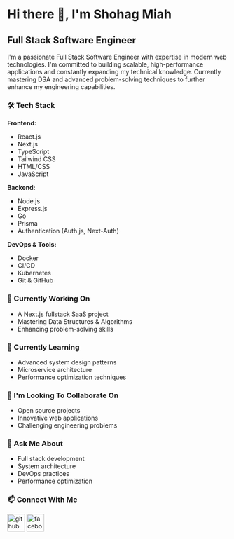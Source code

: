 # Hi there 👋, I'm Shohag Miah
## Full Stack Software Engineer

I'm a passionate Full Stack Software Engineer with expertise in modern web technologies. I'm committed to building scalable, high-performance applications and constantly expanding my technical knowledge. Currently mastering DSA and advanced problem-solving techniques to further enhance my engineering capabilities.

### 🛠️ Tech Stack

**Frontend:**
- React.js
- Next.js
- TypeScript
- Tailwind CSS
- HTML/CSS
- JavaScript

**Backend:**
- Node.js
- Express.js
- Go
- Prisma
- Authentication (Auth.js, Next-Auth)

**DevOps & Tools:**
- Docker
- CI/CD
- Kubernetes
- Git & GitHub

### 🔭 Currently Working On
- A Next.js fullstack SaaS project
- Mastering Data Structures & Algorithms
- Enhancing problem-solving skills

### 🌱 Currently Learning
- Advanced system design patterns
- Microservice architecture
- Performance optimization techniques

### 👯 I'm Looking To Collaborate On
- Open source projects
- Innovative web applications
- Challenging engineering problems

### 💬 Ask Me About
- Full stack development
- System architecture
- DevOps practices
- Performance optimization

### 📫 Connect With Me
[<img src='https://cdn.jsdelivr.net/npm/simple-icons@3.0.1/icons/github.svg' alt='github' height='40'>](https://github.com/skshohagmiah)
[<img src='https://cdn.jsdelivr.net/npm/simple-icons@3.0.1/icons/facebook.svg' alt='facebook' height='40'>](https://www.facebook.com/profile.php?id=100030517564888)
